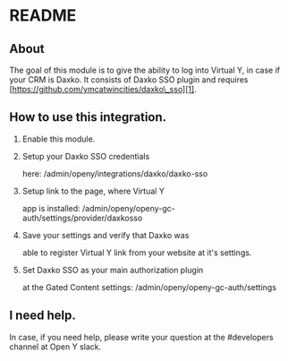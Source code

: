 # README

## About

The goal of this module is to give the ability to log into Virtual Y,
in case if your CRM is Daxko.
It consists of Daxko SSO plugin and requires
[https://github.com/ymcatwincities/daxko\_sso][1].


## How to use this integration.

1. Enable this module.
2. Setup your Daxko SSO credentials

   here: /admin/openy/integrations/daxko/daxko-sso

3. Setup link to the page, where Virtual Y

   app is installed: /admin/openy/openy-gc-auth/settings/provider/daxkosso

4. Save your settings and verify that Daxko was

   able to register Virtual Y link from your website at it's settings.

5. Set Daxko SSO as your main authorization plugin

   at the Gated Content settings: /admin/openy/openy-gc-auth/settings

## I need help.

In case, if you need help, please write your question at
the \#developers channel at Open Y slack.

[1]: https://github.com/ymcatwincities/daxko_sso
